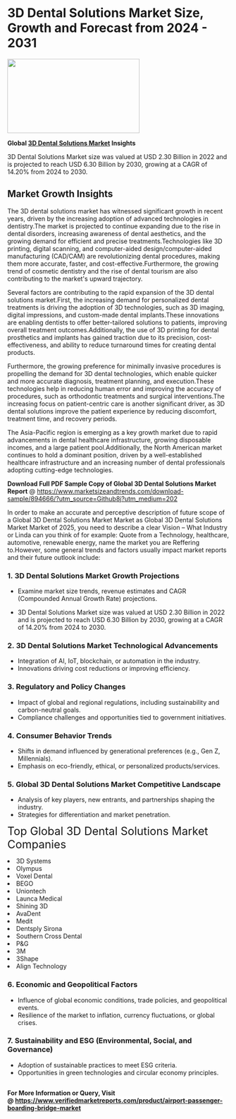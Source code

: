 <H1>3D Dental Solutions Market Size, Growth and Forecast from 2024 - 2031</H1><img class="aligncenter size-medium wp-image-584254" src="https://thirdeyenews.in/wp-content/uploads/2024/09/Global-Market-Research-300x168.jpeg" alt="" width="300" height="168" /><p><strong>Global&nbsp;<a href="https://www.marketsizeandtrends.com/download-sample/894666/?utm_source=Github8j?utm_medium=202">3D Dental Solutions Market</a> Insights</strong></p><p>3D Dental Solutions Market size was valued at USD 2.30 Billion in 2022 and is projected to reach USD 6.30 Billion by 2030, growing at a CAGR of 14.20% from 2024 to 2030.</p><p><h2>Market Growth Insights</h2> <p>The 3D dental solutions market has witnessed significant growth in recent years, driven by the increasing adoption of advanced technologies in dentistry.The market is projected to continue expanding due to the rise in dental disorders, increasing awareness of dental aesthetics, and the growing demand for efficient and precise treatments.Technologies like 3D printing, digital scanning, and computer-aided design/computer-aided manufacturing (CAD/CAM) are revolutionizing dental procedures, making them more accurate, faster, and cost-effective.Furthermore, the growing trend of cosmetic dentistry and the rise of dental tourism are also contributing to the market's upward trajectory.</p> <p>Several factors are contributing to the rapid expansion of the 3D dental solutions market.First, the increasing demand for personalized dental treatments is driving the adoption of 3D technologies, such as 3D imaging, digital impressions, and custom-made dental implants.These innovations are enabling dentists to offer better-tailored solutions to patients, improving overall treatment outcomes.Additionally, the use of 3D printing for dental prosthetics and implants has gained traction due to its precision, cost-effectiveness, and ability to reduce turnaround times for creating dental products.</p> <p>Furthermore, the growing preference for minimally invasive procedures is propelling the demand for 3D dental technologies, which enable quicker and more accurate diagnosis, treatment planning, and execution.These technologies help in reducing human error and improving the accuracy of procedures, such as orthodontic treatments and surgical interventions.The increasing focus on patient-centric care is another significant driver, as 3D dental solutions improve the patient experience by reducing discomfort, treatment time, and recovery periods.</p> <p>The Asia-Pacific region is emerging as a key growth market due to rapid advancements in dental healthcare infrastructure, growing disposable incomes, and a large patient pool.Additionally, the North American market continues to hold a dominant position, driven by a well-established healthcare infrastructure and an increasing number of dental professionals adopting cutting-edge technologies.</p> <p><span class=""><strong>Download Full PDF Sample Copy of Global 3D Dental Solutions Market Report</strong> @ <a href="https://www.marketsizeandtrends.com/download-sample/894666/?utm_source=Github8j?utm_medium=202" target="_blank">https://www.marketsizeandtrends.com/download-sample/894666/?utm_source=Github8j?utm_medium=202</a></span></p><p>In order to make an accurate and perceptive description of future scope of a Global&nbsp;3D Dental Solutions Market Market as Global&nbsp;3D Dental Solutions Market Market of 2025, you need to describe a clear Vision &ndash; What Industry or Linda can you think of for example: Quote from a Technology, healthcare, automotive, renewable energy, name the market you are Reffering to.However, some general trends and factors usually impact market reports and their future outlook include:</p><h3>1.&nbsp;<strong>3D Dental Solutions Market Growth Projections</strong></h3><ul><li>Examine market size trends, revenue estimates and CAGR (Compounded Annual Growth Rate) projections.</li><li><p>3D Dental Solutions Market size was valued at USD 2.30 Billion in 2022 and is projected to reach USD 6.30 Billion by 2030, growing at a CAGR of 14.20% from 2024 to 2030.</p></li></ul><h3>2.&nbsp;<strong>3D Dental Solutions Market Technological Advancements</strong></h3><ul><li>Integration of AI, IoT, blockchain, or automation in the industry.</li><li>Innovations driving cost reductions or improving efficiency.</li></ul><h3>3.&nbsp;<strong>Regulatory and Policy Changes</strong></h3><ul><li>Impact of global and regional regulations, including sustainability and carbon-neutral goals.</li><li>Compliance challenges and opportunities tied to government initiatives.</li></ul><h3>4.&nbsp;<strong>Consumer Behavior Trends</strong></h3><ul><li>Shifts in demand influenced by generational preferences (e.g., Gen Z, Millennials).</li><li>Emphasis on eco-friendly, ethical, or personalized products/services.</li></ul><h3>5.&nbsp;<strong>Global 3D Dental Solutions Market Competitive Landscape</strong></h3><ul><li>Analysis of key players, new entrants, and partnerships shaping the industry.</li><li>Strategies for differentiation and market penetration.</li></ul><p data-pm-slice="1 1 []"><span style="color: inherit; font-family: inherit; font-size: 25px;">Top Global 3D Dental Solutions Market Companies</span></p><div class="" data-test-id=""><p><li>3D Systems</li><li> Olympus</li><li> Voxel Dental</li><li> BEGO</li><li> Uniontech</li><li> Launca Medical</li><li> Shining 3D</li><li> AvaDent</li><li> Medit</li><li> Dentsply Sirona</li><li> Southern Cross Dental</li><li> P&G</li><li> 3M</li><li> 3Shape</li><li> Align Technology</li></p></div><h3>6.&nbsp;<strong>Economic and Geopolitical Factors</strong></h3><ul><li>Influence of global economic conditions, trade policies, and geopolitical events.</li><li>Resilience of the market to inflation, currency fluctuations, or global crises.</li></ul><h3>7.&nbsp;<strong>Sustainability and ESG (Environmental, Social, and Governance)</strong></h3><ul><li>Adoption of sustainable practices to meet ESG criteria.</li><li>Opportunities in green technologies and circular economy principles.</li></ul><h2><strong style="font-size: 14px;">For More Information or Query, Visit @&nbsp;</strong><a style="background-color: #ffffff; font-size: 14px;" href="https://www.marketsizeandtrends.com/report/3d-dental-solutions-market/" target="_blank">https://www.verifiedmarketreports.com/product/airport-passenger-boarding-bridge-market</a></h2>
